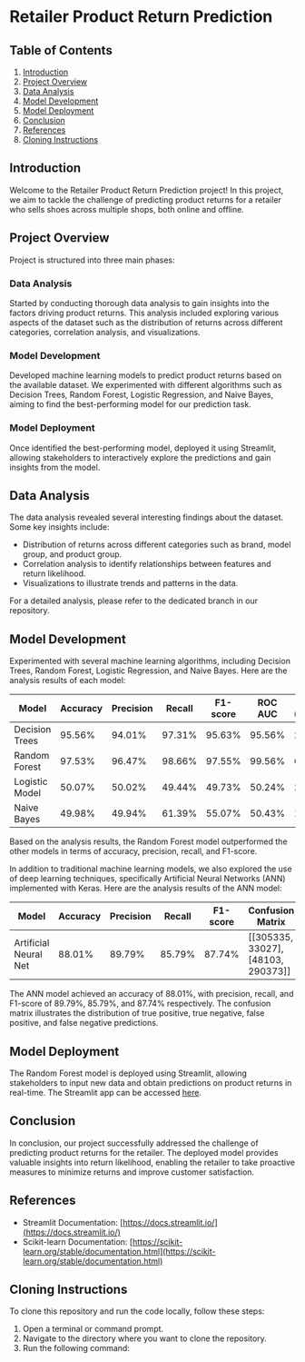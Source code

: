 # Retailer Product Return Prediction

## Table of Contents
1. [Introduction](#introduction)
2. [Project Overview](#project-overview)
3. [Data Analysis](#data-analysis)
4. [Model Development](#model-development)
5. [Model Deployment](#model-deployment)
6. [Conclusion](#conclusion)
7. [References](#references)
8. [Cloning Instructions](#cloning-instructions)

## Introduction
Welcome to the Retailer Product Return Prediction project! In this project, we aim to tackle the challenge of predicting product returns for a retailer who sells shoes across multiple shops, both online and offline.

## Project Overview
Project is structured into three main phases:

### Data Analysis
Started by conducting thorough data analysis to gain insights into the factors driving product returns. This analysis included exploring various aspects of the dataset such as the distribution of returns across different categories, correlation analysis, and visualizations.

### Model Development
Developed machine learning models to predict product returns based on the available dataset. We experimented with different algorithms such as Decision Trees, Random Forest, Logistic Regression, and Naive Bayes, aiming to find the best-performing model for our prediction task.

### Model Deployment
Once identified the best-performing model, deployed it using Streamlit, allowing stakeholders to interactively explore the predictions and gain insights from the model.

## Data Analysis
The data analysis revealed several interesting findings about the dataset. Some key insights include:

- Distribution of returns across different categories such as brand, model group, and product group.
- Correlation analysis to identify relationships between features and return likelihood.
- Visualizations to illustrate trends and patterns in the data.

For a detailed analysis, please refer to the dedicated branch in our repository.

## Model Development
Experimented with several machine learning algorithms, including Decision Trees, Random Forest, Logistic Regression, and Naive Bayes. Here are the analysis results of each model:

| Model           | Accuracy | Precision | Recall | F1-score | ROC AUC | Time (seconds) |
|-----------------|----------|-----------|--------|----------|---------|----------------|
| Decision Trees  | 95.56%   | 94.01%    | 97.31% | 95.63%   | 95.56%  | 24.98          |
| Random Forest   | 97.53%   | 96.47%    | 98.66% | 97.55%   | 99.56%  | 634.67         |
| Logistic Model  | 50.07%   | 50.02%    | 49.44% | 49.73%   | 50.24%  | 2.56           |
| Naive Bayes     | 49.98%   | 49.94%    | 61.39% | 55.07%   | 50.43%  | 1.74           |

Based on the analysis results, the Random Forest model outperformed the other models in terms of accuracy, precision, recall, and F1-score.

In addition to traditional machine learning models, we also explored the use of deep learning techniques, specifically Artificial Neural Networks (ANN) implemented with Keras. Here are the analysis results of the ANN model:

| Model                 | Accuracy | Precision | Recall  | F1-score | Confusion Matrix     |
|-----------------------|----------|-----------|---------|----------|----------------------|
| Artificial Neural Net | 88.01%   | 89.79%    | 85.79%  | 87.74%   | [[305335, 33027], [48103, 290373]] |

The ANN model achieved an accuracy of 88.01%, with precision, recall, and F1-score of 89.79%, 85.79%, and 87.74% respectively. The confusion matrix illustrates the distribution of true positive, true negative, false positive, and false negative predictions.

## Model Deployment
The Random Forest model is deployed using Streamlit, allowing stakeholders to input new data and obtain predictions on product returns in real-time. The Streamlit app can be accessed [here](link-to-streamlit-app).

## Conclusion
In conclusion, our project successfully addressed the challenge of predicting product returns for the retailer. The deployed model provides valuable insights into return likelihood, enabling the retailer to take proactive measures to minimize returns and improve customer satisfaction.

## References
- Streamlit Documentation: [https://docs.streamlit.io/](https://docs.streamlit.io/)
- Scikit-learn Documentation: [https://scikit-learn.org/stable/documentation.html](https://scikit-learn.org/stable/documentation.html)

## Cloning Instructions
To clone this repository and run the code locally, follow these steps:

1. Open a terminal or command prompt.
2. Navigate to the directory where you want to clone the repository.
3. Run the following command:
